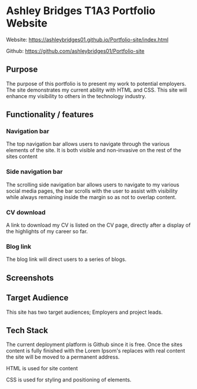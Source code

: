 # Ashley Bridges T1A3 Portfolio Website

Website: https://ashleybridges01.github.io/Portfolio-site/index.html

Github: https://github.com/ashleybridges01/Portfolio-site

## Purpose

The purpose of this portfolio is to present my work to potential employers. The site demonstrates my current ability with HTML and CSS.  This site will enhance my visibility to others in the technology industry.

## Functionality / features

### Navigation bar

The top navigation bar allows users to navigate through the various elements of the site. It is both visible and non-invasive on the rest of the sites content

### Side navigation bar

The scrolling side navigation bar allows users to navigate to my various social media pages, the bar scrolls with the user to assist with visibility while always remaining inside the margin so as not to overlap content.

### CV download

A link to download my CV is listed on the CV page, directly after a display of the highlights of my career so far.

### Blog link

The blog link will direct users to a series of blogs.

## Screenshots

[](/Resources/wireframe.png)

## Target Audience

This site has two target audiences; Employers and project leads.

## Tech Stack

The current deployment platform is Github since it is free. Once the sites content is fully finished with the Lorem Ipsom's replaces with real content the site will be moved to a permanent address.

HTML is used for site content

CSS is used for styling and positioning of elements.